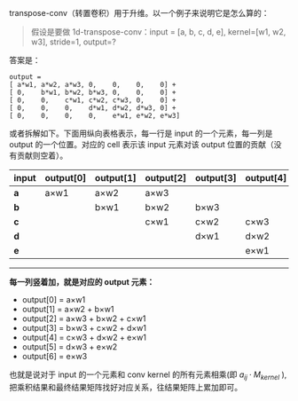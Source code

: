 transpose-conv（转置卷积）用于升维。以一个例子来说明它是怎么算的：

> 假设是要做  1d-transpose-conv：input = [a, b, c, d, e], kernel=[w1, w2, w3], stride=1, output=?

答案是：
```
output = 
[ a*w1, a*w2, a*w3, 0,    0,    0,    0] +
[ 0,    b*w1, b*w2, b*w3, 0,    0,    0] +
[ 0,    0,    c*w1, c*w2, c*w3, 0,    0] +
[ 0,    0,    0,    d*w1, d*w2, d*w3, 0] +
[ 0,    0,    0,    0,    e*w1, e*w2, e*w3]
```

或者拆解如下。下面用纵向表格表示，每一行是 input 的一个元素，每一列是 output 的一个位置。对应的 cell 表示该 input 元素对该 output 位置的贡献（没有贡献则空着）。

| input  | output[0] | output[1]   | output[2]         | output[3]         | output[4]         | output[5]   | output[6] |
|--------|-----------|-------------|-------------------|-------------------|-------------------|-------------|-----------|
| **a**  | a×w1      | a×w2        | a×w3              |                   |                   |             |           |
| **b**  |           | b×w1        | b×w2              | b×w3              |                   |             |           |
| **c**  |           |             | c×w1              | c×w2              | c×w3              |             |           |
| **d**  |           |             |                   | d×w1              | d×w2              | d×w3        |           |
| **e**  |           |             |                   |                   | e×w1              | e×w2        | e×w3      |

---

**每一列竖着加，就是对应的 output 元素：**

- output[0] = a×w1
- output[1] = a×w2 + b×w1
- output[2] = a×w3 + b×w2 + c×w1
- output[3] = b×w3 + c×w2 + d×w1
- output[4] = c×w3 + d×w2 + e×w1
- output[5] = d×w3 + e×w2
- output[6] = e×w3

也就是说对于 input 的一个元素和 conv kernel 的所有元素相乘(即 $a_{ij} \cdot M_{kernel}$ ), 把乘积结果和最终结果矩阵找好对应关系，往结果矩阵上累加即可。
